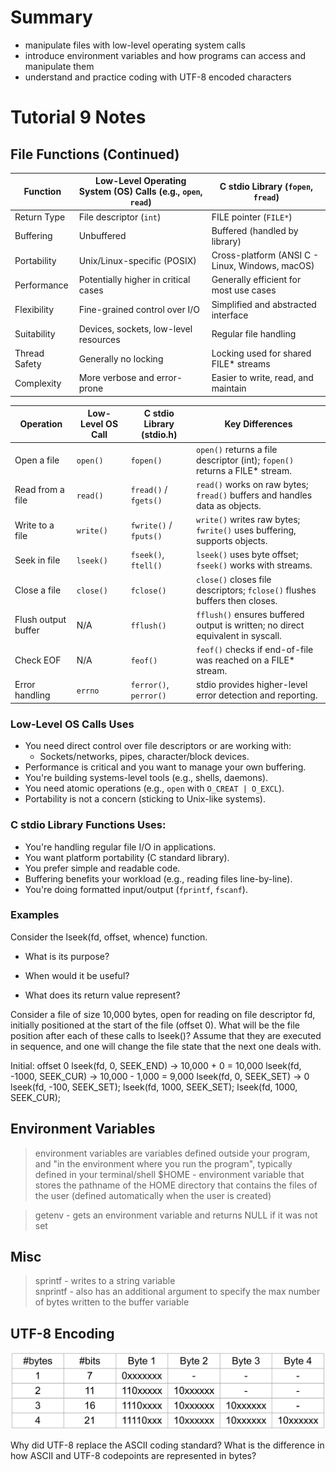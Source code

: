 # Summary

- manipulate files with low-level operating system calls
- introduce environment variables and how programs can access and manipulate them
- understand and practice coding with UTF-8 encoded characters

# Tutorial 9 Notes

## File Functions (Continued)

| Function             | Low-Level Operating System (OS) Calls (e.g., `open`, `read`) | C stdio Library (`fopen`, `fread`)            |
|--------------------|--------------------------------------------|-----------------------------------------------|
| Return Type        | File descriptor (`int`)                    | FILE pointer (`FILE*`)                        |
| Buffering          | Unbuffered                                | Buffered (handled by library)                 |
| Portability        | Unix/Linux-specific (POSIX)               | Cross-platform (ANSI C - Linux, Windows, macOS)                       |
| Performance        | Potentially higher in critical cases       | Generally efficient for most use cases        |
| Flexibility        | Fine-grained control over I/O              | Simplified and abstracted interface           |
| Suitability        | Devices, sockets, low-level resources      | Regular file handling                         |
| Thread Safety      | Generally no locking                       | Locking used for shared FILE* streams         |
| Complexity         | More verbose and error-prone               | Easier to write, read, and maintain           |

| Operation            | Low-Level OS Call       | C stdio Library (stdio.h) | Key Differences                                                                 |
|----------------------|--------------------------|----------------------------|----------------------------------------------------------------------------------|
| Open a file          | `open()`                 | `fopen()`                  | `open()` returns a file descriptor (int); `fopen()` returns a FILE* stream.     |
| Read from a file     | `read()`                 | `fread()` / `fgets()`      | `read()` works on raw bytes; `fread()` buffers and handles data as objects.     |
| Write to a file      | `write()`                | `fwrite()` / `fputs()`     | `write()` writes raw bytes; `fwrite()` uses buffering, supports objects.        |
| Seek in file         | `lseek()`                | `fseek()`, `ftell()`       | `lseek()` uses byte offset; `fseek()` works with streams.                        |
| Close a file         | `close()`                | `fclose()`                 | `close()` closes file descriptors; `fclose()` flushes buffers then closes.      |
| Flush output buffer  | N/A                      | `fflush()`                 | `fflush()` ensures buffered output is written; no direct equivalent in syscall. |
| Check EOF            | N/A                      | `feof()`                   | `feof()` checks if end-of-file was reached on a FILE* stream.                   |
| Error handling       | `errno`                  | `ferror()`, `perror()`     | stdio provides higher-level error detection and reporting.                      |

### Low-Level OS Calls Uses
- You need direct control over file descriptors or are working with:
  - Sockets/networks, pipes, character/block devices.
- Performance is critical and you want to manage your own buffering.
- You're building systems-level tools (e.g., shells, daemons).
- You need atomic operations (e.g., `open` with `O_CREAT | O_EXCL`).
- Portability is not a concern (sticking to Unix-like systems).

### C stdio Library Functions Uses:
- You're handling regular file I/O in applications.
- You want platform portability (C standard library).
- You prefer simple and readable code.
- Buffering benefits your workload (e.g., reading files line-by-line).
- You're doing formatted input/output (`fprintf`, `fscanf`).

### Examples

Consider the lseek(fd, offset, whence) function.

- What is its purpose?

- When would it be useful?

- What does its return value represent?

Consider a file of size 10,000 bytes, open for reading on file descriptor fd, initially positioned at the start of the file (offset 0). What will be the file position after each of these calls to lseek()? Assume that they are executed in sequence, and one will change the file state that the next one deals with.

Initial: offset 0
lseek(fd, 0, SEEK_END) -> 10,000 + 0 = 10,000 
lseek(fd, -1000, SEEK_CUR) -> 10,000 - 1,000 = 9,000
lseek(fd, 0, SEEK_SET) -> 0
lseek(fd, -100, SEEK_SET);
lseek(fd, 1000, SEEK_SET);
lseek(fd, 1000, SEEK_CUR);

## Environment Variables
> environment variables are variables defined outside your program, and "in the environment where you run the program", typically defined in your terminal/shell 
> $HOME - environment variable that stores the pathname of the HOME directory that contains the files of the user (defined automatically when the user is created)

> getenv - gets an environment variable and returns NULL if it was not set

## Misc
> sprintf - writes to a string variable \
> snprintf - also has an additional argument to specify the max number of bytes written to the buffer variable

## UTF-8 Encoding

![UTF Encoding](utf_encoding.png)

Why did UTF-8 replace the ASCII coding standard? What is the difference in how ASCII and UTF-8 codepoints are represented in bytes?

